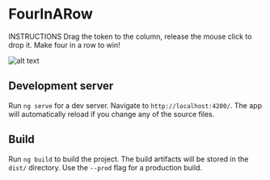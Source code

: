 # FourInARow

INSTRUCTIONS
Drag the token to the column, release the mouse click to drop it. Make four in a row to win!

![alt text](https://i.imgur.com/bbcl8l6.png)

## Development server

Run `ng serve` for a dev server. Navigate to `http://localhost:4200/`. The app will automatically reload if you change any of the source files.

## Build

Run `ng build` to build the project. The build artifacts will be stored in the `dist/` directory. Use the `--prod` flag for a production build.
